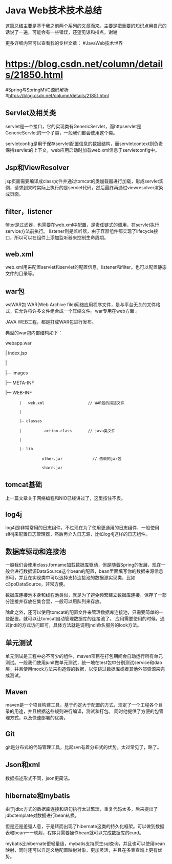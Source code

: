 
# Java Web技术技术总结


这篇总结主要是基于我之前两个系列的文章而来。主要是把重要的知识点用自己的话说了一遍，可能会有一些错误，还望见谅和指点。谢谢

更多详细内容可以查看我的专栏文章：
#JavaWeb技术世界
# https://blog.csdn.net/column/details/21850.html
#Spring与SpringMVC源码解析
#https://blog.csdn.net/column/details/21851.html
## Servlet及相关类

servlet是一个接口，它的实现类有GenericServlet，而httpservlet是GenericServlet的一个子类，一般我们都会使用这个类。

servletconfig是用于保存servlet配置信息的数据结构，而servletcontext则负责保持servlet的上下文，web应用启动时加载web.xml信息于servletconfig中。

## Jsp和ViewResolver

jsp页面需要编译成class文件并通过tomcat的类加载器进行加载，形成servlet实例，请求到来时实际上执行的是servlet代码，然后最终再通过viewresolver渲染成页面。

## filter，listener

filter是过滤器，也需要在web.xml中配置，是责任链式的调用，在servlet执行service方法前执行。
listener则是监听器，由于容器组件都实现了lifecycle接口，所以可以在组件上添加监听器来控制生命周期。

## web.xml

web.xml用来配置servlet和servlet的配置信息，listener和filter。也可以配置静态文件的目录等。

## war包

waWAR包
WAR(Web Archive file)网络应用程序文件，是与平台无关的文件格式，它允许将许多文件组合成一个压缩文件。war专用在web方面 。

JAVA WEB工程，都是打成WAR包进行发布。

典型的war包内部结构如下：

webapp.war

  |    index.jsp

  |

  |— images

  |— META-INF

  |— WEB-INF

          |   web.xml                   // WAR包的描述文件

          |

          |— classes

          |          action.class       // java类文件

          |

          |— lib

                    other.jar             // 依赖的jar包

                    share.jar

## tomcat基础

上一篇文章关于网络编程和NIO已经讲过了，这里按住不表。

## log4j

log4j是非常常用的日志组件，不过现在为了使用更通用的日志组件，一般使用slf4j来配置日志管理器，然后再介入日志源，比如log4j这样的日志组件。

## 数据库驱动和连接池

一般我们会使用class.forname加载数据库驱动，但是随着Spring的发展，现在一般会进行数据源DataSource这个bean的配置，bean里面填写你的数据来源信息即可，并且在实现类中可以选择支持连接池的数据源实现类，比如c3poDataSource，非常方便。

数据库连接池本身和线程池类似，就是为了避免频繁建立数据库连接，保存了一部分连接并存放在集合里，一般可以用队列来存放。

除此之外，还可以使用tomcat的配置文件来管理数据库连接池，只需要简单的一些配置，就可以让tomcat自动管理数据库的连接池了。
应用需要使用的时候，通过jndi的方式访问即可，具体方法就是调用jndi命名服务的look方法。

## 单元测试

单元测试是工程中必不可少的组件，maven项目在打包期间会自动运行所有单元测试。一般我们使用junit做单元测试，统一地在test包中分别测试service和dao层，并且使用mock方法来构造假的数据，以便跳过数据库或者其他外部资源来完成测试。

## Maven

maven是一个项目构建工具，基于约定大于配置的方式，规定了一个工程各个目录的用途，并且根据这些规则进行编译，测试和打包。
同时他提供了方便的包管理方式，以及快速部署的优势。

## Git

git是分布式的代码管理工具，比起svn有着分布式的优势。太过常见了，略了。

## Json和xml
数据描述形式不同，json更简洁。

## hibernate和mybatis

由于jdbc方式的数据库连接和语句执行太过繁琐，重复代码太多，后来提出了jdbctemplate对数据进行bean转换。

但是还是差强人意，于是转而出现了hibernate这类的持久化框架。可以做到数据表和bean一一映射，程序只需要操作bean就可以完成数据库的curd。

mybatis比hibernate更轻量级，mybatis支持原生sql查询，并且也可以使用bean映射，同时还可以自定义地配置映射对象，更加灵活，并且在多表查询上更有优势。


